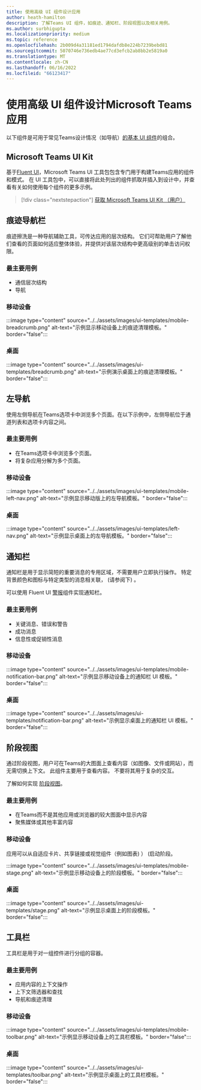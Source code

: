 ```yaml
---
title: 使用高级 UI 组件设计应用
author: heath-hamilton
description: 了解Teams UI 组件，如痕迹、通知栏、阶段视图以及相关用例。
ms.author: surbhigupta
ms.localizationpriority: medium
ms.topic: reference
ms.openlocfilehash: 2b009d4a31181ed1794dafdb8e224b7239bebd81
ms.sourcegitcommit: 5070746e736edb4ae77cd3efcb2ab8bb2e5819a0
ms.translationtype: MT
ms.contentlocale: zh-CN
ms.lasthandoff: 06/16/2022
ms.locfileid: "66123417"
---
```

# <a name="designing-your-microsoft-teams-app-with-advanced-ui-components"></a>使用高级 UI 组件设计Microsoft Teams应用

以下组件是可用于常见Teams设计情况（如导航）[的基本 UI 组件](~/concepts/design/design-teams-app-basic-ui-components.md)的组合。

## <a name="microsoft-teams-ui-kit"></a>Microsoft Teams UI Kit

基于<a href="https://fluentsite.z22.web.core.windows.net/" target="_blank">Fluent UI</a>，Microsoft Teams UI 工具包包含专门用于构建Teams应用的组件和模式。 在 UI 工具包中，可以直接将此处列出的组件抓取并插入到设计中，并查看有关如何使用每个组件的更多示例。

> [!div class="nextstepaction"]
> [获取 Microsoft Teams UI Kit （用户）](https://www.figma.com/community/file/916836509871353159)

## <a name="breadcrumb"></a>痕迹导航栏

痕迹擦洗是一种导航辅助工具，可传达应用的层次结构。 它们可帮助用户了解他们查看的页面如何适应整体体验，并提供对该层次结构中更高级别的单击访问权限。

### <a name="top-use-cases"></a>最主要用例

* 通信层次结构
* 导航

### <a name="mobile"></a>移动设备

:::image type="content" source="../../assets/images/ui-templates/mobile-breadcrumb.png" alt-text="示例显示移动设备上的痕迹清理模板。" border="false":::

### <a name="desktop"></a>桌面

:::image type="content" source="../../assets/images/ui-templates/breadcrumb.png" alt-text="示例演示桌面上的痕迹清理模板。" border="false":::

## <a name="left-nav"></a>左导航

使用左侧导航在Teams选项卡中浏览多个页面。在以下示例中，左侧导航位于通道列表和选项卡内容之间。

### <a name="top-use-cases"></a>最主要用例

* 在Teams选项卡中浏览多个页面。
* 将复杂应用分解为多个页面。

### <a name="mobile"></a>移动设备

:::image type="content" source="../../assets/images/ui-templates/mobile-left-nav.png" alt-text="示例显示移动版上的左导航模板。" border="false":::

### <a name="desktop"></a>桌面

:::image type="content" source="../../assets/images/ui-templates/left-nav.png" alt-text="示例显示桌面上的左导航模板。" border="false":::

## <a name="notification-bar"></a>通知栏

通知栏是用于显示简短的重要消息的专用区域，不需要用户立即执行操作。 特定背景颜色和图标与特定类型的消息相关联， (请参阅下) 。

可以使用 Fluent UI [警报](https://fluentsite.z22.web.core.windows.net/0.59.0/components/alert/definition)组件实现通知栏。

### <a name="top-use-cases"></a>最主要用例

* 关键消息、错误和警告
* 成功消息
* 信息性或促销性消息

### <a name="mobile"></a>移动设备

:::image type="content" source="../../assets/images/ui-templates/mobile-notification-bar.png" alt-text="示例显示移动设备上的通知栏 UI 模板。" border="false":::

### <a name="desktop"></a>桌面

:::image type="content" source="../../assets/images/ui-templates/notification-bar.png" alt-text="示例显示桌面上的通知栏 UI 模板。" border="false":::

## <a name="stage-view"></a>阶段视图

通过阶段视图，用户可在Teams的大图面上查看内容（如图像、文件或网站），而无需切换上下文。 此组件主要用于查看内容。 不要将其用于复杂的交互。

了解如何实现 [阶段视图](~/tabs/tabs-link-unfurling.md)。

### <a name="top-use-cases"></a>最主要用例

* 在Teams而不是其他应用或浏览器的较大图面中显示内容
* 聚焦媒体或其他丰富内容

### <a name="mobile"></a>移动设备

应用可以从自适应卡片、共享链接或视觉组件（例如图表) ） (启动阶段。

:::image type="content" source="../../assets/images/ui-templates/mobile-stage.png" alt-text="示例显示移动设备上的阶段模板。" border="false":::

### <a name="desktop"></a>桌面

:::image type="content" source="../../assets/images/ui-templates/stage.png" alt-text="示例显示桌面上的阶段模板。" border="false":::

## <a name="toolbar"></a>工具栏

工具栏是用于对一组控件进行分组的容器。

### <a name="top-use-cases"></a>最主要用例

* 应用内容的上下文操作
* 上下文筛选器和查找
* 导航和痕迹清理

### <a name="mobile"></a>移动设备

:::image type="content" source="../../assets/images/ui-templates/mobile-toolbar.png" alt-text="示例显示移动设备上的工具栏模板。" border="false":::

### <a name="desktop"></a>桌面

:::image type="content" source="../../assets/images/ui-templates/toolbar.png" alt-text="示例显示桌面上的工具栏模板。" border="false":::
